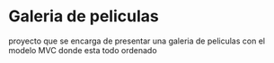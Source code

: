 # Galeria de peliculas 

proyecto que se encarga de presentar una galeria de peliculas con el modelo MVC donde esta todo ordenado 
